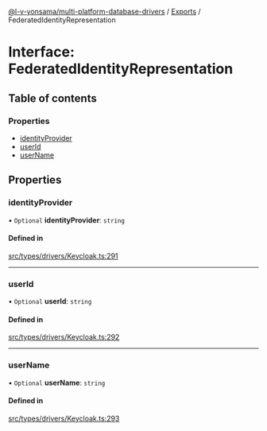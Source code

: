 [@l-v-yonsama/multi-platform-database-drivers](../README.md) / [Exports](../modules.md) / FederatedIdentityRepresentation

# Interface: FederatedIdentityRepresentation

## Table of contents

### Properties

- [identityProvider](FederatedIdentityRepresentation.md#identityprovider)
- [userId](FederatedIdentityRepresentation.md#userid)
- [userName](FederatedIdentityRepresentation.md#username)

## Properties

### identityProvider

• `Optional` **identityProvider**: `string`

#### Defined in

[src/types/drivers/Keycloak.ts:291](https://github.com/l-v-yonsama/db-drivers/blob/c3ce384/src/types/drivers/Keycloak.ts#L291)

___

### userId

• `Optional` **userId**: `string`

#### Defined in

[src/types/drivers/Keycloak.ts:292](https://github.com/l-v-yonsama/db-drivers/blob/c3ce384/src/types/drivers/Keycloak.ts#L292)

___

### userName

• `Optional` **userName**: `string`

#### Defined in

[src/types/drivers/Keycloak.ts:293](https://github.com/l-v-yonsama/db-drivers/blob/c3ce384/src/types/drivers/Keycloak.ts#L293)
